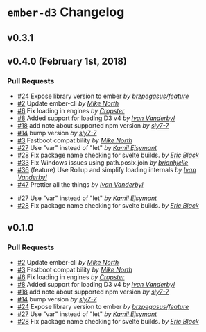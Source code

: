 # `ember-d3` Changelog

## v0.3.1
## v0.4.0 (February 1st, 2018)

### Pull Requests

- [#24](https://github.com/ivanvanderbyl/ember-d3/pull/24)  Expose library version to ember  *by [brzpegasus/feature](https://github.com/brzpegasus/feature)*
- [#2](https://github.com/ivanvanderbyl/ember-d3/pull/2)  Update ember-cli  *by [Mike North](https://github.com/mike-north)*
- [#6](https://github.com/ivanvanderbyl/ember-d3/pull/6)  Fix loading in engines  *by [Cropster](https://github.com/Cropster)*
- [#8](https://github.com/ivanvanderbyl/ember-d3/pull/8)  Added support for loading D3 v4  *by [Ivan Vanderbyl](https://github.com/ivanvanderbyl)*
- [#18](https://github.com/ivanvanderbyl/ember-d3/pull/18)  add note about supported npm version  *by [sly7-7](https://github.com/sly7-7)*
- [#14](https://github.com/ivanvanderbyl/ember-d3/pull/14)  bump version  *by [sly7-7](https://github.com/sly7-7)*
- [#3](https://github.com/ivanvanderbyl/ember-d3/pull/3)  Fastboot compatibility  *by [Mike North](https://github.com/mike-north)*
- [#27](https://github.com/ivanvanderbyl/ember-d3/pull/27)  Use "var" instead of "let"  *by [Kamil Ejsymont](https://github.com/netes)*
- [#28](https://github.com/ivanvanderbyl/ember-d3/pull/28)  Fix package name checking for svelte builds.  *by [Eric Black](https://github.com/eablack)*
- [#33](https://github.com/ivanvanderbyl/ember-d3/pull/33)  Fix Windows issues using path.posix.join  *by [brianhjelle](https://github.com/brianhjelle)*
- [#36](https://github.com/ivanvanderbyl/ember-d3/pull/36)  (feature) Use Rollup and simplify loading internals  *by [Ivan Vanderbyl](https://github.com/ivanvanderbyl/feature)*
- [#47](https://github.com/ivanvanderbyl/ember-d3/pull/47)  Prettier all the things  *by [Ivan Vanderbyl](https://github.com/ivanvanderbyl/feature)*

* [#27](https://github.com/brzpegasus/ember-d3/pull/27) Use "var" instead of "let" _by [Kamil Ejsymont](https://github.com/netes)_
* [#28](https://github.com/brzpegasus/ember-d3/pull/28) Fix package name checking for svelte builds. _by [Eric Black](https://github.com/eablack)_

## v0.1.0

### Pull Requests

* [#2](https://github.com/brzpegasus/ember-d3/pull/2) Update ember-cli _by [Mike North](https://github.com/mike-north)_
* [#3](https://github.com/brzpegasus/ember-d3/pull/3) Fastboot compatibility _by [Mike North](https://github.com/mike-north)_
* [#6](https://github.com/brzpegasus/ember-d3/pull/6) Fix loading in engines _by [Cropster](https://github.com/Cropster)_
* [#8](https://github.com/brzpegasus/ember-d3/pull/8) Added support for loading D3 v4 _by [Ivan Vanderbyl](https://github.com/ivanvanderbyl)_
* [#18](https://github.com/brzpegasus/ember-d3/pull/18) add note about supported npm version _by [sly7-7](https://github.com/sly7-7)_
* [#14](https://github.com/brzpegasus/ember-d3/pull/14) bump version _by [sly7-7](https://github.com/sly7-7)_
* [#24](https://github.com/brzpegasus/ember-d3/pull/24) Expose library version to ember _by [brzpegasus/feature](https://github.com/brzpegasus/feature)_
* [#27](https://github.com/brzpegasus/ember-d3/pull/27) Use "var" instead of "let" _by [Kamil Ejsymont](https://github.com/netes)_
* [#28](https://github.com/brzpegasus/ember-d3/pull/28) Fix package name checking for svelte builds. _by [Eric Black](https://github.com/eablack)_
